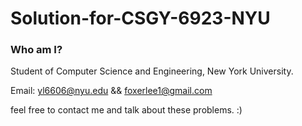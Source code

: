 # Solution-for-CSGY-6923-NYU

### Who am I?

Student of Computer Science and Engineering, New York University.

Email: yl6606@nyu.edu && foxerlee1@gmail.com

feel free to contact me and talk about these problems. :)
